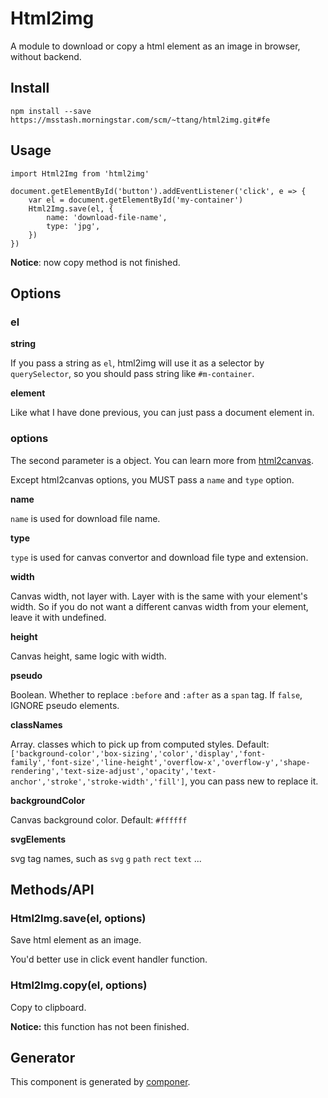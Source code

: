 # Html2img

A module to download or copy a html element as an image in browser, without backend.

## Install

```
npm install --save https://msstash.morningstar.com/scm/~ttang/html2img.git#fe
```

## Usage

```
import Html2Img from 'html2img'

document.getElementById('button').addEventListener('click', e => {
    var el = document.getElementById('my-container')
    Html2Img.save(el, {
        name: 'download-file-name',
        type: 'jpg',
    })
})
```

**Notice**: now copy method is not finished.

## Options

### el

**string**

If you pass a string as `el`, html2img will use it as a selector by `querySelector`, so you should pass string like `#m-container`.

**element**

Like what I have done previous, you can just pass a document element in.

### options

The second parameter is a object. You can learn more from [html2canvas](https://github.com/niklasvh/html2canvas).

Except html2canvas options, you MUST pass a `name` and `type` option.

**name**

 `name` is used for download file name.

**type**

 `type` is used for canvas convertor and download file type and extension.

**width**

Canvas width, not layer with. Layer with is the same with your element's width. So if you do not want a different canvas width from your element, leave it with undefined.

**height**

Canvas height, same logic with width.

**pseudo**

Boolean. Whether to replace `:before` and `:after` as a `span` tag. If `false`, IGNORE pseudo elements.

**classNames**

Array. classes which to pick up from computed styles.
Default: `['background-color','box-sizing','color','display','font-family','font-size','line-height','overflow-x','overflow-y','shape-rendering','text-size-adjust','opacity','text-anchor','stroke','stroke-width','fill']`, you can pass new to replace it.

**backgroundColor**

Canvas background color. Default: `#ffffff`

**svgElements**

svg tag names, such as `svg` `g` `path` `rect` `text` ...

## Methods/API

### Html2Img.save(el, options)

Save html element as an image.

You'd better use in click event handler function.

### Html2Img.copy(el, options)

Copy to clipboard.

**Notice:** this function has not been finished.

## Generator

This component is generated by [componer](https://github.com/tangshuang/componer).
